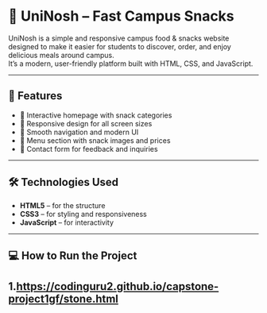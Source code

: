 # 🍔 UniNosh – Fast Campus Snacks

UniNosh is a simple and responsive campus food & snacks website designed to make it easier for students to discover, order, and enjoy delicious meals around campus.  
It’s a modern, user-friendly platform built with HTML, CSS, and JavaScript.

---

## 🚀 Features

- 🍟 Interactive homepage with snack categories  
- 🥤 Responsive design for all screen sizes  
- 🍕 Smooth navigation and modern UI  
- 🍫 Menu section with snack images and prices  
- 🥪 Contact form for feedback and inquiries  

---

## 🛠️ Technologies Used

- **HTML5** – for the structure  
- **CSS3** – for styling and responsiveness  
- **JavaScript** – for interactivity  

---

## 💻 How to Run the Project

1.https://codinguru2.github.io/capstone-project1gf/stone.html
---

